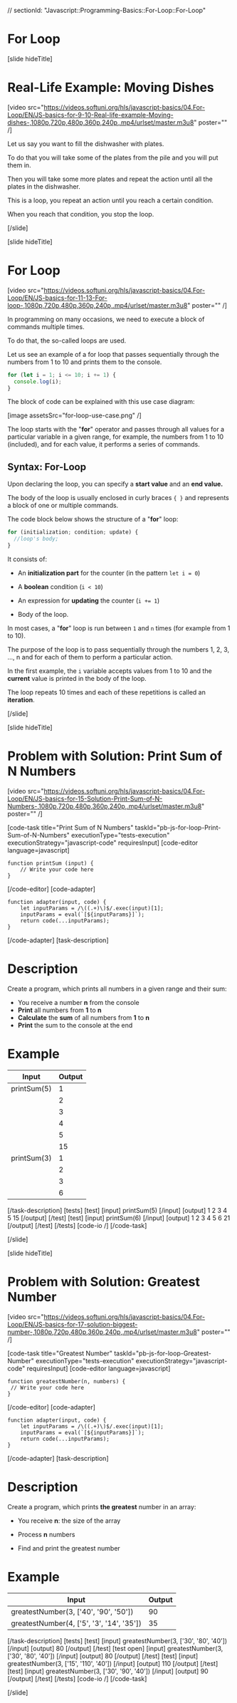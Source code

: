 // sectionId: "Javascript::Programming-Basics::For-Loop::For-Loop"

# For Loop

[slide hideTitle]

# Real-Life Example: Moving Dishes

[video src="https://videos.softuni.org/hls/javascript-basics/04.For-Loop/EN/JS-basics-for-9-10-Real-life-example-Moving-dishes-,1080p,720p,480p,360p,240p,.mp4/urlset/master.m3u8" poster="" /]

Let us say you want to fill the dishwasher with plates.

To do that you will take some of the plates from the pile and you will put them in.

Then you will take some more plates and repeat the action until all the plates in the dishwasher.

This is a loop, you repeat an action until you reach a certain condition.

When you reach that condition, you stop the loop.

[/slide]

[slide hideTitle]

# For Loop

[video src="https://videos.softuni.org/hls/javascript-basics/04.For-Loop/EN/JS-basics-for-11-13-For-loop-,1080p,720p,480p,360p,240p,.mp4/urlset/master.m3u8" poster="" /]

In programming on many occasions, we need to execute a block of commands multiple times.

To do that, the so-called loops are used.

Let us see an example of a for loop that passes sequentially through the numbers from 1 to 10 and prints them to the console.

```js live
for (let i = 1; i <= 10; i += 1) {
  console.log(i);
}
```

The block of code can be explained with this use case diagram:

[image assetsSrc="for-loop-use-case.png" /]

The loop starts with the "**for**" operator and passes through all values for a particular variable in a given range, for example, the numbers from 1 to 10 (included), and for each value, it performs a series of commands.

## Syntax: For-Loop

Upon declaring the loop, you can specify a **start value** and an **end value.**

The body of the loop is usually enclosed in curly braces `{ }` and represents a block of one or multiple commands.

The code block below shows the structure of a "**for**" loop:

```js
for (initialization; condition; update) {
  //loop's body;
}
```

It consists of:

- An **initialization part** for the counter (in the pattern `let i = 0`)

- A **boolean** condition (`i < 10`)

- An expression for **updating** the counter (`i += 1`)

- Body of the loop.

In most cases, a "**for**" loop is run between `1` and `n` times (for example from 1 to 10).

The purpose of the loop is to pass sequentially through the numbers 1, 2, 3, …, n and for each of them to perform a particular action.

In the first example, the `i` variable accepts values from 1 to 10 and the **current** value is printed in the body of the loop.

The loop repeats 10 times and each of these repetitions is called an **iteration**.

[/slide]

[slide hideTitle]

# Problem with Solution: Print Sum of N Numbers

[video src="https://videos.softuni.org/hls/javascript-basics/04.For-Loop/EN/JS-basics-for-15-Solution-Print-Sum-of-N-Numbers-,1080p,720p,480p,360p,240p,.mp4/urlset/master.m3u8" poster="" /]

[code-task title="Print Sum of N Numbers" taskId="pb-js-for-loop-Print-Sum-of-N-Numbers" executionType="tests-execution" executionStrategy="javascript-code" requiresInput]
[code-editor language=javascript]

```
function printSum (input) {
    // Write your code here
}
```

[/code-editor]
[code-adapter]

```
function adapter(input, code) {
    let inputParams = /\((.+)\)$/.exec(input)[1];
    inputParams = eval(`[${inputParams}]`);
    return code(...inputParams);
}
```

[/code-adapter]
[task-description]

# Description

Create a program, which prints all numbers in a given range and their sum:

- You receive a number **n** from the console
- **Print** all numbers from **1** to **n**
- **Calculate** the **sum** of all numbers from **1** to **n**
- **Print** the sum to the console at the end

# Example

| **Input**   | **Output** |
| ----------- | ---------- |
| printSum(5) | 1          |
|             | 2          |
|             | 3          |
|             | 4          |
|             | 5          |
|             | 15         |
| printSum(3) | 1          |
|             | 2          |
|             | 3          |
|             | 6          |

[/task-description]
[tests]
[test]
[input]
printSum(5)
[/input]
[output]
1
2
3
4
5
15
[/output]
[/test]
[test]
[input]
printSum(6)
[/input]
[output]
1
2
3
4
5
6
21
[/output]
[/test]
[/tests]
[code-io /]
[/code-task]

[/slide]

[slide hideTitle]

# Problem with Solution: Greatest Number

[video src="https://videos.softuni.org/hls/javascript-basics/04.For-Loop/EN/JS-basics-for-17-solution-biggest-number-,1080p,720p,480p,360p,240p,.mp4/urlset/master.m3u8" poster="" /]

[code-task title="Greatest Number" taskId="pb-js-for-loop-Greatest-Number" executionType="tests-execution" executionStrategy="javascript-code" requiresInput]
[code-editor language=javascript]

```
function greatestNumber(n, numbers) {
 // Write your code here
}
```

[/code-editor]
[code-adapter]

```
function adapter(input, code) {
    let inputParams = /\((.+)\)$/.exec(input)[1];
    inputParams = eval(`[${inputParams}]`);
    return code(...inputParams);
}
```

[/code-adapter]
[task-description]

# Description

Create a program, which prints **the greatest** number in an array:

- You receive **n**: the size of the array

- Process **n** numbers

- Find and print the greatest number

# Example

| **Input**                             | **Output** |
| ------------------------------------- | ---------- |
| greatestNumber(3, ['40', '90', '50']) | 90         |
| greatestNumber(4, ['5', '3', '14', '35']) | 35 |

[/task-description]
[tests]
[test]
[input]
greatestNumber(3, ['30', '80', '40'])
[/input]
[output]
80
[/output]
[/test]
[test open]
[input]
greatestNumber(3, ['30', '80', '40'])
[/input]
[output]
80
[/output]
[/test]
[test]
[input]
greatestNumber(3, ['15', '110', '40'])
[/input]
[output]
110
[/output]
[/test]
[test]
[input]
greatestNumber(3, ['30', '90', '40'])
[/input]
[output]
90
[/output]
[/test]
[/tests]
[code-io /]
[/code-task]

[/slide]
